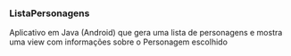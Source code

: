 ### ListaPersonagens
Aplicativo em Java (Android) que gera uma lista de personagens e mostra uma view com informações sobre o Personagem escolhido
